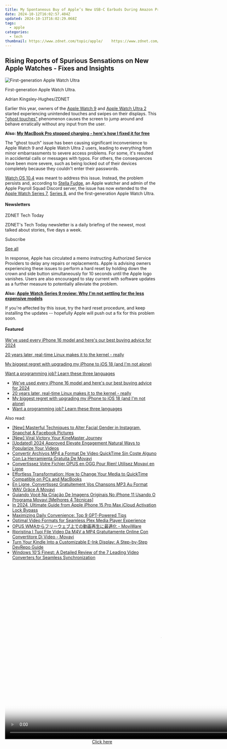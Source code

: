 ```yaml
---
title: My Spontaneous Buy of Apple’s New USB-C Earbuds During Amazon Prime Day - A First Look
date: 2024-10-12T16:02:57.404Z
updated: 2024-10-13T16:02:29.068Z
tags:
  - apple
categories:
  - tech
thumbnail: https://www.zdnet.com/topic/apple/    https://www.zdnet.com/a/img/resize/73092c699f22c72847886c82cca33631360b2041/2024/06/10/6ab9a9af-3681-427f-810d-1be6b8831f81/20240425-134646.jpg?width=170&height=96&fit=crop&auto=webp
---
```


## Rising Reports of Spurious Sensations on New Apple Watches - Fixes and Insights

![First-generation Apple Watch Ultra](https://www.zdnet.com/a/img/resize/765e7a879f0206ff8efda47114fba0ea72c3d98b/2023/07/06/146d1f82-cb79-4389-89a2-a1149d47927d/img-4521.jpg?auto=webp&width=1280)

First-generation Apple Watch Ultra.

Adrian Kingsley-Hughes/ZDNET

Earlier this year, owners of the [Apple Watch 9](https://buy.geni.us/Proxy.ashx?TSID=368250&GR%5FURL=https%3A%2F%2Fwww.amazon.com%2FApple-Cellular-Smartwatch-Midnight-Aluminum%2Fdp%2FB0CSV944N7%3Ftag%3Dzd-buy-button-20%26ascsubtag%3D%5F%5FCOM%5FCLICK%5FID%5F%5F%7C82bd9ae3-b867-4da2-aa80-381a3b7dfe45%7Cdtp&dtb=1) and [Apple Watch Ultra 2](https://buy.geni.us/Proxy.ashx?TSID=368250&GR%5FURL=https%3A%2F%2Fwww.amazon.com%2FApple-Watch-Cellular-Titanium-AppleCare%2Fdp%2FB0CMZ3HBR1%3Ftag%3Dzd-buy-button-20%26ascsubtag%3D%5F%5FCOM%5FCLICK%5FID%5F%5F%7C82bd9ae3-b867-4da2-aa80-381a3b7dfe45%7Cdtp&dtb=1) started experiencing unintended touches and swipes on their displays. This ["ghost touches"](https://www.zdnet.com/article/watchos-10-4-busts-annoying-apple-watch-ghost-touch/) phenomenon causes the screen to jump around and behave erratically without any input from the user.

**Also: [My MacBook Pro stopped charging - here's how I fixed it for free](https://www.zdnet.com/home-and-office/my-macbook-pro-stopped-charging-heres-how-i-fixed-it-for-free/)**

The "ghost touch" issue has been causing significant inconvenience to Apple Watch 9 and Apple Watch Ultra 2 users, leading to everything from minor embarrassments to severe access problems. For some, it's resulted in accidental calls or messages with typos. For others, the consequences have been more severe, such as being locked out of their devices completely because they couldn't enter their passwords.

[Watch OS 10.4](https://www.zdnet.com/article/watchos-10-4-busts-annoying-apple-watch-ghost-touch/) was meant to address this issue. Instead, the problem persists and, according to [Stella Fudge](https://twitter.com/stellafudge/status/1778197004029394994), an Apple watcher and admin of the Apple Payroll Squad Discord server, the issue has now extended to the [Apple Watch Series 7](https://buy.geni.us/Proxy.ashx?TSID=368250&GR%5FURL=https%3A%2F%2Fwww.amazon.com%2FApple-Cellular-Graphite-Stainless-Resistant%2Fdp%2FB0B8G8YLSQ%3Ftag%3Dzd-buy-button-20%26ascsubtag%3D%5F%5FCOM%5FCLICK%5FID%5F%5F%7C82bd9ae3-b867-4da2-aa80-381a3b7dfe45%7Cdtp&dtb=1), [Series 8](https://buy.geni.us/Proxy.ashx?TSID=368250&GR%5FURL=https%3A%2F%2Fwww.amazon.com%2FApple-Watch-GPS-Cellular-41mm%2Fdp%2FB0CNJ6WZ4W%3Ftag%3Dzd-buy-button-20%26ascsubtag%3D%5F%5FCOM%5FCLICK%5FID%5F%5F%7C82bd9ae3-b867-4da2-aa80-381a3b7dfe45%7Cdtp&dtb=1), and the first-generation Apple Watch Ultra.

#### Newsletters

ZDNET Tech Today

ZDNET's Tech Today newsletter is a daily briefing of the newest, most talked about stories, five days a week.

 Subscribe

[See all](https://www.zdnet.com/newsletters/)

In response, Apple has circulated a memo instructing Authorized Service Providers to delay any repairs or replacements. Apple is advising owners experiencing these issues to perform a hard reset by holding down the crown and side button simultaneously for 10 seconds until the Apple logo vanishes. Users are also encouraged to stay current with software updates as a further measure to potentially alleviate the problem.

**Also: [Apple Watch Series 9 review: Why I'm not settling for the less expensive models](https://www.zdnet.com/article/apple-watch-series-9-review/)**

If you're affected by this issue, try the hard reset procedure, and keep installing the updates -- hopefully Apple will push out a fix for this problem soon.

#### Featured

[We've used every iPhone 16 model and here's our best buying advice for 2024](https://www.zdnet.com/article/iphone-16-pro-max-buying-advice-2024/ "We've used every iPhone 16 model and here's our best buying advice for 2024")

[20 years later, real-time Linux makes it to the kernel - really](https://www.zdnet.com/article/20-years-later-real-time-linux-makes-it-to-the-kernel-really/ "20 years later, real-time Linux makes it to the kernel - really")

[My biggest regret with upgrading my iPhone to iOS 18 (and I'm not alone)](https://www.zdnet.com/article/my-biggest-regret-with-upgrading-my-iphone-to-ios-18-and-im-not-alone/ "My biggest regret with upgrading my iPhone to iOS 18 (and I'm not alone)")

[Want a programming job? Learn these three languages](https://www.zdnet.com/article/want-a-programming-job-learn-these-three-languages/ "Want a programming job? Learn these three languages")

* [We've used every iPhone 16 model and here's our best buying advice for 2024](https://www.zdnet.com/article/iphone-16-pro-max-buying-advice-2024/ "We've used every iPhone 16 model and here's our best buying advice for 2024")
* [20 years later, real-time Linux makes it to the kernel - really](https://www.zdnet.com/article/20-years-later-real-time-linux-makes-it-to-the-kernel-really/ "20 years later, real-time Linux makes it to the kernel - really")
* [My biggest regret with upgrading my iPhone to iOS 18 (and I'm not alone)](https://www.zdnet.com/article/my-biggest-regret-with-upgrading-my-iphone-to-ios-18-and-im-not-alone/ "My biggest regret with upgrading my iPhone to iOS 18 (and I'm not alone)")
* [Want a programming job? Learn these three languages](https://www.zdnet.com/article/want-a-programming-job-learn-these-three-languages/ "Want a programming job? Learn these three languages")

<ins class="adsbygoogle"
     style="display:block"
     data-ad-format="autorelaxed"
     data-ad-client="ca-pub-7571918770474297"
     data-ad-slot="1223367746"></ins>

<ins class="adsbygoogle"
     style="display:block"
     data-ad-client="ca-pub-7571918770474297"
     data-ad-slot="8358498916"
     data-ad-format="auto"
     data-full-width-responsive="true"></ins>

<span class="atpl-alsoreadstyle">Also read:</span>
<div><ul>
<li><a href="https://instagram-clips.techidaily.com/new-masterful-techniques-to-alter-facial-gender-in-instagram-snapchat-and-facebook-pictures/"><u>[New] Masterful Techniques to Alter Facial Gender in Instagram, Snapchat & Facebook Pictures</u></a></li>
<li><a href="https://article-tips.techidaily.com/new-viral-victory-your-kinemaster-journey/"><u>[New] Viral Victory Your KineMaster Journey</u></a></li>
<li><a href="https://facebook-video-share.techidaily.com/updated-2024-approved-elevate-engagement-natural-ways-to-popularize-your-videos/"><u>[Updated] 2024 Approved Elevate Engagement Natural Ways to Popularize Your Videos</u></a></li>
<li><a href="https://technical-tips.techidaily.com/convertir-archivos-mp4-a-format-de-video-quicktime-sin-coste-alguno-con-la-herramienta-gratuita-de-movavi/"><u>Convertir Archivos MP4 a Format De Vídeo QuickTime Sin Coste Alguno Con La Herramienta Gratuita De Movavi</u></a></li>
<li><a href="https://technical-tips.techidaily.com/convertissez-votre-fichier-opus-en-ogg-pour-rien-utilisez-movavi-en-ligne/"><u>Convertissez Votre Fichier OPUS en OGG Pour Rien! Utilisez Movavi en Ligne</u></a></li>
<li><a href="https://technical-tips.techidaily.com/effortless-transformation-how-to-change-your-media-to-quicktime-compatible-on-pcs-and-macbooks/"><u>Effortless Transformation: How to Change Your Media to QuickTime Compatible on PCs and MacBooks</u></a></li>
<li><a href="https://technical-tips.techidaily.com/en-ligne-convertissez-gratuitement-vos-chansons-mp3-au-format-wav-grace-a-movavi/"><u>En Ligne, Convertissez Gratuitement Vos Chansons MP3 Au Format WAV Grâce À Movavi</u></a></li>
<li><a href="https://technical-tips.techidaily.com/guiando-voce-na-criacao-de-imagens-originais-no-iphone-11-usando-o-programa-movavi-melhores-4-tecnicas/"><u>Guiando Você Na Criação De Imagens Originais No iPhone 11 Usando O Programa Movavi [Melhores 4 Técnicas]</u></a></li>
<li><a href="https://activate-lock.techidaily.com/in-2024-ultimate-guide-from-apple-iphone-15-pro-max-icloud-activation-lock-bypass-by-drfone-ios/"><u>In 2024, Ultimate Guide from Apple iPhone 15 Pro Max iCloud Activation Lock Bypass</u></a></li>
<li><a href="https://tech-revival.techidaily.com/maximizing-daily-convenience-top-9-gpt-powered-tips/"><u>Maximizing Daily Convenience: Top 9 GPT-Powered Tips</u></a></li>
<li><a href="https://solve-latest.techidaily.com/optimal-video-formats-for-seamless-plex-media-player-experience/"><u>Optimal Video Formats for Seamless Plex Media Player Experience</u></a></li>
<li><a href="https://technical-tips.techidaily.com/opus-wma-moviware/"><u>OPUS WMAからフリーウェブ上での動画再生に最適化 - MoviWare</u></a></li>
<li><a href="https://win-tutorials.techidaily.com/ripristina-i-tuoi-file-video-da-m4v-a-mp4-gratuitamente-online-con-convertitore-di-video-movavi/"><u>Ripristina I Tuoi File Video Da M4V a MP4 Gratuitamente Online Con Convertitore Di Video - Movavi</u></a></li>
<li><a href="https://hardware-reviews.techidaily.com/turn-your-kindle-into-a-customizable-e-ink-display-a-step-by-step-devrepo-guide/"><u>Turn Your Kindle Into a Customizable E-Ink Display: A Step-by-Step DevRepo Guide</u></a></li>
<li><a href="https://technical-tips.techidaily.com/windows-10s-finest-a-detailed-review-of-the-7-leading-video-converters-for-seamless-synchronization/"><u>Windows 10'S Finest: A Detailed Review of the 7 Leading Video Converters for Seamless Synchronization</u></a></li>
</ul></div>

<!-- affiliate ads begin -->
<span id="1444782">
					<video width="1024" height="576" style="cursor:pointer"
           poster="//a.impactradius-go.com/display-clicktoplayimage/1444782.png"
           onclick="if(!this.playClicked){this.play();this.setAttribute('controls',true);this.playClicked=true;}">
	   <source src="//a.impactradius-go.com/display-ad/14559-1444782">
	   <img src="//a.impactradius-go.com/display-clicktoplayimage/1444782.png" style="border: none; height: 100%; width: 100%; object-fit: contain">
	</video>
	<div style="width:640px;text-align:center"><a href="javascript:window.open(decodeURIComponent('https%3A%2F%2Fpropmoneyinc.pxf.io%2Fc%2F5597632%2F1444782%2F14559'), '_blank');void(0);">Click here</a></div>
</span>
<img height="0" width="0" src="https://imp.pxf.io/i/5597632/1444782/14559" style="position:absolute;visibility:hidden;" border="0" />
<!-- affiliate ads end -->


